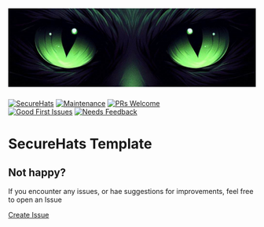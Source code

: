 ![logo](./media/cateye.png)
=========
[![SecureHats](https://img.shields.io/badge/Open_Threat_Research-Community-brightgreen.svg)](https://twitter.com/dijkmanrogier)
[![Maintenance](https://img.shields.io/maintenance/yes/2023.svg?style=flat-square)]()
[![PRs Welcome](https://img.shields.io/badge/PRs-welcome-brightgreen.svg?style=flat-square)](http://makeapullrequest.com)</br>
[![Good First Issues](https://img.shields.io/github/issues/securehats/toolbox/good%20first%20issue?color=important&label=good%20first%20issue&style=flat)](https://github.com/securehats/toolbox/issues?q=is%3Aissue+is%3Aopen+label%3A%22good+first+issue%22)
[![Needs Feedback](https://img.shields.io/github/issues/securehats/toolbox/needs%20feedback?color=blue&label=needs%20feedback%20&style=flat)](https://github.com/securehats/toolbox/issues?q=is%3Aopen+is%3Aissue+label%3A%22needs+feedback%22)

# SecureHats Template

<!-- This SecureHats repository is used to organize project information and artifacts. 

> Note field

- [ ] unchecked
- [x] checked

```Pwsh
Code example
```

## Heading 2

### Heading 3

#### Heading 4

_italic_

**bold**

inline `code-example` 

 -->

## Not happy?

If you encounter any issues, or hae suggestions for improvements, feel free to open an Issue

[Create Issue](../../issues/new/choose)

